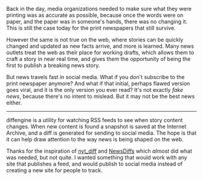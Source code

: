 Back in the day, media organizations needed to make sure what they were 
printing was as accurate as possible, because once the words were on paper, and
the paper was in someone's hands, there was no changing it. This is still the
case today for the print newspapers that still survive.

However the same is not true on the web, where stories can be quickly changed
and updated as new facts arrive, and more is learned. Many news outlets treat
the web as their place for working drafts, which allows them to craft a story in
near real time, and gives them the opportunity of being the first to publish a
breaking news story.

But news travels fast in social media. What if you don't subscribe to the print
newspaper anymore? And what if that initial, perhaps flawed version goes viral,
and it is the only version you ever read? It's not exactly *fake news*, because
there's no intent to mislead. But it may not be the best news either.

---

diffengine is a utility for watching RSS feeds to see when story
content changes. When new content is found a snapshot is saved at the Internet
Archive, and a diff is generated for sending to social media. The hope is that
it can help draw attention to the way news is being shaped on the web.

Thanks for the inspiration of [nyt_diff] and [NewsDiffs] which *almost* did what
was needed, but not quite. I wanted something that would work with any site that
publishes a feed, and would publish to social media instead of creating a new
site for people to track.

[nyt_diff]: https://twitter.com/nyt_diff
[NewsDiffs]: http://newsdiffs.org/
